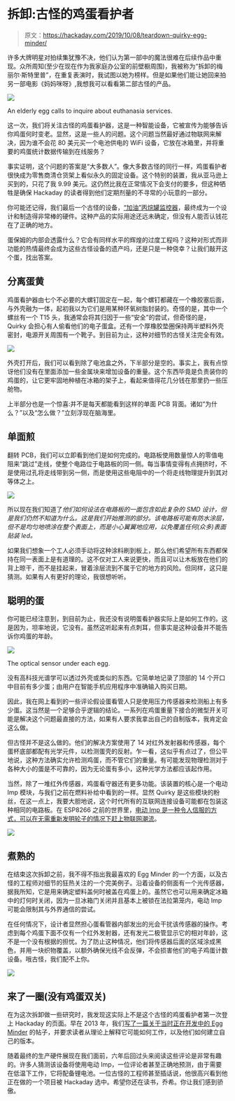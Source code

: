 # 拆卸:古怪的鸡蛋看护者

> 原文：<https://hackaday.com/2019/10/08/teardown-quirky-egg-minder/>

许多大牌明星对拍续集犹豫不决，他们认为第一部中的魔法很难在后续作品中重现。众所周知(至少在现在作为我家庭办公室的前壁橱周围)，我被称为“拆卸的梅丽尔·斯特里普”，在重复表演时，我试图以她为榜样。但是如果他们能让她回来拍另一部电影《妈妈咪呀》,我想我可以看看第二部古怪的产品。

[![](img/91d437acb4bb0ee32f171719d7ba0beb.png)](https://hackaday.com/wp-content/uploads/2019/09/eggminder_oldegg.jpg)

An elderly egg calls to inquire about euthanasia services.

这一次，我们将关注古怪的鸡蛋看护器，这是一种智能设备，它被宣传为能够告诉你鸡蛋何时变老。显然，这是一些人的问题。这个问题当然最好通过物联网来解决，因为谁不会花 80 美元买一个电池供电的 WiFi 设备，它放在冰箱里，并将重要的鸡蛋统计数据传输到在线服务？

事实证明，这个问题的答案是“大多数人”。像大多数古怪的同行一样，鸡蛋看护者很快成为零售商清仓货架上看似永久的固定设备。这个特别的装置，我从亚马逊上买到的，只花了我 9.99 美元。这仍然比我在正常情况下会支付的要多，但这种牺牲是确保 Hackaday 的读者得到他们定期剂量的不寻常的小玩意的一部分。

你可能还记得，我们最后一个古怪的设备，[“加油”丙烷罐监控器](https://hackaday.com/2019/04/30/teardown-refuel-propane-tank-monitor/)，最终成为一个设计和制造得非常棒的硬件。这种产品的实际用途还远未确定，但没有人能否认钱花在了正确的地方。

蛋保姆的内部会透露什么？它会有同样水平的辉煌的过度工程吗？这种对形式而非功能的热情最终会成为这些古怪设备的遗产吗，还是只是一种侥幸？让我们敲开这个蛋，找出答案。

## 分离蛋黄

鸡蛋看护器由七个不必要的大螺钉固定在一起，每个螺钉都藏在一个橡胶塞后面，与外壳融为一体，起初我以为它们是用某种环氧树脂封装的。奇怪的是，其中一个螺丝有一个 T15 头，我通常会将其归因于一些“安全”的尝试，但奇怪的是，Quirky 会担心有人偷看他们的电子蛋盒。还有一个厚橡胶垫圈保持两半塑料外壳密封，电源开关周围有一个靴子。到目前为止，这种对细节的古怪关注完全有效。

[![](img/78d13392b019eaa5d57c2a90653f505f.png)](https://hackaday.com/wp-content/uploads/2019/09/eggminder_open.jpg)

外壳打开后，我们可以看到除了电池盒之外，下半部分是空的。事实上，我有点惊讶他们没有在里面添加一些金属块来增加设备的重量。这个东西毕竟是负责装你的鸡蛋的，让它更牢固地种植在冰箱的架子上，看起来值得花几分钱在那里扔一些压舱物。

上半部分也是一个惊喜:并不是每天都能看到这样的单面 PCB 背面。诸如“为什么？”以及“怎么做？”立刻浮现在脑海里。

## 单面煎

翻转 PCB，我们可以立即看到他们是如何完成的。电路板使用数量惊人的零值电阻来“跳过”走线，使整个电路位于电路板的同一侧。每当事情变得有点拥挤时，不是使用过孔将走线带到另一侧，而是使用这些电阻中的一个将走线物理提升到其对等体之上。

[![](img/aa6e108c872746186006f1f3c7976e2f.png)](https://hackaday.com/wp-content/uploads/2019/09/eggminder_pcb.jpg)

所以现在我们知道了*他们如何设法在电路板的一面包含如此复杂的 SMD 设计，但是我们仍然不知道为什么。这是我们开始推测的部分。该电路板可能有防水涂层，但不是均匀地喷涂在整个表面上，而是小心翼翼地应用，以免覆盖任何(众多)表面贴装 led。*

如果我们想象一个工人必须手动将这种涂料刷到板上，那么他们希望所有东西都保持在同一表面上是有道理的。这不仅对工人来说更快，而且可以让木板放在他们的背上晾干，而不是挂起来，冒着涂层流到不属于它的地方的风险。但同样，这只是猜测。如果有人有更好的理论，我很想听听。

## 聪明的蛋

你可能已经注意到，到目前为止，我还没有说明蛋看护器实际上是如何工作的。这是因为，坦率地说，它没有。虽然这听起来有点刺耳，但事实是这种设备并不能告诉你鸡蛋的年龄。

[![](img/83763b3306779074852dddcc807324a6.png)](https://hackaday.com/wp-content/uploads/2019/09/eggminder_sensor.jpg)

The optical sensor under each egg.

没有高科技光谱学可以透过外壳或类似的东西。它简单地记录了顶部的 14 个开口中目前有多少蛋；由用户在智能手机应用程序中准确输入购买日期。

因此，我在网上看到的一些评论假设蛋看管人只是使用压力传感器来检测船上有多少蛋。这当然是一个足够合乎逻辑的结论。一系列在鸡蛋重量下接合的微型开关可能是解决这个问题最直接的方法，如果有人要求我拿出自己的自制版本，我肯定会这么做。

但古怪并不是这么做的。他们的解决方案使用了 14 对红外发射器和传感器，每个蛋杯底部都配有光学元件，以检测蛋壳的反射。乍一看，这似乎有点过了，但公平地说，这种方法确实允许检测鸡蛋，而不管它们的重量。有可能发现物理检测对于各种大小的蛋是不可靠的，因为无论蛋有多小，这种光学方法都应该起作用。

当然，除了一堆红外传感器，鸡蛋看守器还有更多功能。该装置的核心是一个电动 Imp 模块，与我们之前在燃料补给中看到的一样。显然 Quirky 是这些模块的粉丝，在这一点上，我要大胆地说，这个时代所有的互联网连接设备可能都在包装这种相同的电路板。在 ESP8266 之前的世界里，[电动 Imp 是一种令人信服的方式，可以在无需重新发明轮子的情况下赶上物联网潮流](https://hackaday.com/2012/09/04/hands-on-with-the-electric-imp/)。

[![](img/c77003d3f8465bf1cc3f9bf7c7b8c5ee.png)](https://hackaday.com/wp-content/uploads/2019/09/eggminder_imp.jpg)

## 煮熟的

在结束这次拆卸之前，我不得不指出我最喜欢的 Egg Minder 的一个方面，以及古怪的工程师对细节的狂热关注的一个完美例子。沿着设备的侧面有一个光传感器，据我所知，它是用来确定塑料盖何时被盖在鸡蛋上的。虽然它也可以用来确定冰箱中的灯何时关闭，因为一旦冰箱门关闭并且基本上被锁在法拉第笼内，电动 Imp 可能会限制其与外界通信的尝试。

在任何情况下，设计者显然担心蛋看管器内部发出的光会干扰该传感器的操作。考虑到每个鸡蛋下面不仅有一个红外发射器，还有发光二极管显示它的相对年龄，这不是一个没有根据的担忧。为了防止这种情况，他们将传感器后面的区域涂成黑色，并用一块织物覆盖，以额外确保光线不会反弹，不会损害他们的电子鸡蛋计数设备。哦古怪，我们配不上你。

[![](img/234934687e78329004d0f5e2b948a253.png)](https://hackaday.com/wp-content/uploads/2019/09/eggminder_lightsensor.jpg)

## 来了一圈(没有鸡蛋双关)

在为这次拆卸做一些研究时，我发现这实际上不是这个古怪的鸡蛋看护者第一次登上 Hackaday 的页面。早在 2013 年，我们[写了一篇关于当时正在开发中的 Egg Minder](https://hackaday.com/2013/07/09/hack-it-in-refrigerator-egg-monitoring/) 的帖子，并要求读者从理论上解释它可能如何工作，以及他们如何建立自己的版本。

随着最终的生产硬件展现在我们面前，六年后回过头来阅读这些评论是非常有趣的。许多人猜测该设备将使用电动 Imp，一位评论者甚至正确地预测，由于需要在低温下工作，它将配备锂电池。一位古怪的工程师甚至插话说，他很高兴看到他正在做的一个项目被 Hackaday 选中。希望你还在读书，乔希。你让我们感到骄傲。